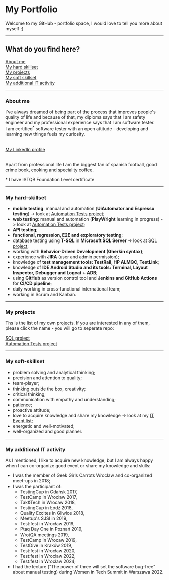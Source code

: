# My Portfolio
Welcome to my GitHub - portfolio space, I would love to tell you more about myself ;)

-----

## What do you find here?
[About me](#about-me)
<br> [My hard skillset](#my-hard-skillset)
<br> [My projects](#my-projects)
<br> [My soft skillset](#my-soft-skillset)
<br> [My additional IT activity](#my-additional-it-activity)

---
### About me
I've always dreamed of being part of the process that improves people's quality of life and because of that, my diploma says that I am safety engineer and my professional experience says that I am software tester.
<br> I am certified<sup>*</sup> software tester with an open attitude - developing and learning new things fuels my curiosity. 

<br>[My LinkedIn profile](https://pl.linkedin.com/in/alicja-sawicka-086808100)

<br> Apart from professional life I am the biggest fan of spanish football, good crime book, cooking and speciality coffee.

\* I have ISTQB Foundation Level certificate

---
### My hard-skillset
* **mobile testing**: manual and automation (**UiAutomator and Espresso testing**) -> look at [Automation Tests project](https://github.com/alicjasaw/automation-tests-project);
* **web testing**: manual and automation (**PlayWright** learning in progress) -> look at [Automation Tests project](https://github.com/alicjasaw/automation-tests-project);
* **API testing**;
* **functional, regression, E2E and exploratory testing**;
* database testing using **T-SQL** in **Microsoft SQL Server** -> look at [SQL project](https://github.com/alicjasaw/sql-project);
* working with **Behavior-Driven Development (Gherkin syntax)**;
* experience with **JIRA** (user and admin permission);
* knowledge of **test management tools: TestRail, HP ALMQC, TestLink**;
* knowledge of **IDE Android Studio and its tools: Terminal, Layout Inspector, Debugger and Logcat + ADB**;
* using **GitHub** as version control tool and **Jenkins and GitHub Actions** for **CI/CD pipeline**;
* daily working in cross-functional international team;
* working in Scrum and Kanban.

---
### My projects
Ths is the list of my own projects. If you are interested in any of them, please click the name - you will go to seperate repo:

[SQL project](https://github.com/alicjasaw/sql-project)
<br>[Automation Tests project](https://github.com/alicjasaw/automation-tests-project)

---
### My soft-skillset
* problem solving and analytical thinking;
* precision and attention to quality;
* team-player;
* thinking outside the box, creativity;
* critical thinking;
* communication with empathy and understanding;
* patience;
* proactive attitude;
* love to acquire knowledge and share my knowledge -> look at my [IT Event list](#my-additional-it-activity);
* energetic and well-motivated;
* well-organized and good planner.

---
### My additional IT activity
As I mentioned, I like to acquire new knowledge, but I am always happy when I can co-organize good event or share my knowledge and skills:

* I was the member of Geek Girls Carrots Wrocław and co-organized meet-ups in 2018;
* I was the participant of:
    * TestingCup in Gdańsk 2017,
    * TestCamp in Wrocław 2017,
    * Tak&Tech in Wrocaw 2018,
    * TestingCup in Łódź 2018,
    * Quality Excites in Gliwice 2018,
    * Meetup's SJSI in 2019,
    * Test:fest in Wrocław 2019,
    * Ptaq Day One in Poznań 2019,
    * WrotQA meetings 2019,
    * TestCamp in Wrocaw 2019,
    * TestDive in Kraków 2019,
    * Test:fest in Wrocław 2020,
    * Test:fest in Wrocław 2022,
    * Test:fest in Wrocław 2024;
* I had the lecture ("The power of three will set the software bug-free" about manual testing) during Women in Tech Summit in Warszawa 2022.




